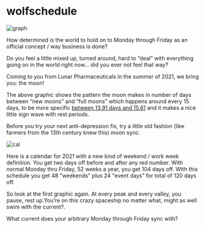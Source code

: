 # wolfschedule

![graph](https://cdn.substack.com/image/fetch/w_1456,c_limit,f_auto,q_auto:good,fl_progressive:steep/https%3A%2F%2Fbucketeer-e05bbc84-baa3-437e-9518-adb32be77984.s3.amazonaws.com%2Fpublic%2Fimages%2F2afd903d-403a-4be2-a25a-e76453f75348_1674x658.png)


How determined is the world to hold on to Monday through Friday as an official concept / way business is done?

Do you feel a little mixed up, turned around, hard to “deal” with everything going on in the world right now… did you ever not feel that way?

Coming to you from Lunar Pharmaceuticals in the summer of 2021, we bring you: the moon!

The above graphic shows the pattern the moon makes in number of days between “new moons” and “full moons” which happens around every 15 days, to be more specific 
[between 13.91 days and 15.61](https://gist.github.com/andrewarrow/b6c39c8898e6ae7c1d3fed6f35b150c7) and it makes a nice little sign wave with rest periods.

Before you try your next anti-depression fix, try a little old fashion (like farmers from the 13th century knew this) moon sync.

![cal](https://cdn.substack.com/image/fetch/w_1456,c_limit,f_auto,q_auto:good,fl_progressive:steep/https%3A%2F%2Fbucketeer-e05bbc84-baa3-437e-9518-adb32be77984.s3.amazonaws.com%2Fpublic%2Fimages%2F2a50e282-7a1d-4b25-8ee9-cb9448dc0c6e_1522x786.png)

Here is a calendar for 2021 with a new kind of weekend / work week definition. You get two days off before and after any red number. With normal Monday thru Friday, 52 weeks a year, you get 104 days off. With this schedule you get 48 "weekends" plus 24 "event days" for total of 120 days off.

So look at the first graphic again. At every peak and every valley, you pause, rest up.You’re on this crazy spaceship no matter what, might as well swim with the current?.

What current does your arbitrary Monday through Friday sync with?
